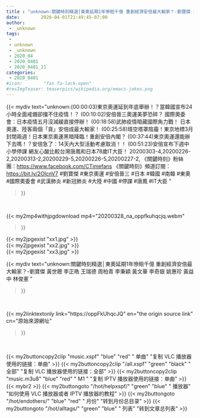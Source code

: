 ```yaml
---
title : "unknown:關鍵時刻精選│東奧延期1年慘賠千億 重創經濟安倍最大輸家？-劉寶傑 黃世聰 李正皓 王瑞德 周柏青 李秉穎 黃文華 李奇嶽 姚惠珍 黃益中 林俊憲 "
date:        2020-04-01T21:49:45-07:00
author:
 - _unknown
tags:
 - 
 - unknown
 - _unknown
 - 2020_04
 - 2020_0401
 - 2020_0401_21
categories:
 - 2020_0401
#icon:        "fas fa-lock-open"
#resImgTeaser: teaserpics/wikipedia.org/emacs-jokes.png
---
```







{{< mydiv text="unknown:(00:00:03)東京奧運延到年底舉辦！？當韓國宣布24小時全面戒備卻擋不住疫情！？ (00:10:02)安倍晉三奧運美夢恐碎？ 國際奧委會：日本疫情五月沒減緩直接停辦！ (00:18:58)武肺疫情暗藏國際角力戰！ 日本奧運、陸客兩個「貪」安倍成最大輸家！ (00:25:58)晴空塔罩陰霾！東京地標3月封閉兩週！日本東京奧運黑暗降臨！重創安倍內閣？ (00:37:44)東京奧運還能辦下去嗎！？安倍急了：14天內大型活動考慮取消！！ (00:51:23)安倍宣布下週中小學停課 網友心酸比較台灣唐鳳和日本78歲IT大臣！  20200303-4,20200226-2,20200313-2,20200229-5,20200226-5,20200227-2,  《關鍵時刻》粉絲團：https://www.facebook.com/CTimefans 《關鍵時刻》頻道訂閱：https://bit.ly/2OlcnV7  #劉寶傑 #東京奧運 #安倍晉三 #日本 #韓國 #南韓 #東奧 #國際奧委會 #武漢肺炎 #新冠肺炎 #大陸 #中國 #停課 #唐鳳 #IT大臣 "
>}}
<br>


{{< my2mp4withjpgdownload mp4="20200328_na_oppfkuhqcjq.webm"
>}}

{{< my2jpgexist "xx1.jpg" >}}<br>
{{< my2jpgexist "xx2.jpg" >}}<br>
{{< my2jpgexist "xx3.jpg" >}}<br>



{{< mydiv text="unknown:關鍵時刻精選│東奧延期1年慘賠千億 重創經濟安倍最大輸家？-劉寶傑 黃世聰 李正皓 王瑞德 周柏青 李秉穎 黃文華 李奇嶽 姚惠珍 黃益中 林俊憲 "
>}}
<br>

{{< my2linktextonly link="https://oppFkUhqcJQ"
en="the origin source link" cn="原始來源網址"
>}}


<br>


{{< my2buttoncopy2clip "music.xspf"        "blue"   "red"    " 单曲"  "复制 VLC 播放器使用的链接：单曲" >}} {{< my2buttoncopy2clip "/all.xspf"         "green"  "black"  " 全部"  "复制 VLC 播放器使用的链接：全部" >}} {{< my2buttoncopy2clip "music.m3u8"        "blue"   "red"    " M1 "    "复制 IPTV 播放器使用的链接：单曲" >}} {{< mybr2 >}} {{< my2buttongoto      "/hot/helpxspf/"    "green"  "blue"   " 播放器" "如何使用 VLC 播放器或者 IPTV 播放器的教程" >}} {{< my2buttongoto      "/hot/endothers/"   "blue"   "red"    " 月份"   "转到月份总目录" >}} {{< my2buttongoto      "/hot/alltags/"     "green"  "blue"   " 列表"   "转到文章总列表" >}} 
